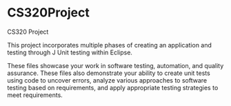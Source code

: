 # CS320Project
CS320 Project

This project incorporates multiple phases of creating an application and testing through J Unit testing within Eclipse.

These files showcase your work in software testing, automation, and quality assurance. These files also demonstrate your ability to create unit tests using code to uncover errors, analyze various approaches to software testing based on requirements, and apply appropriate testing strategies to meet requirements.

